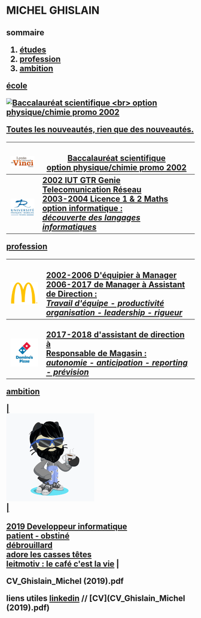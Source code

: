 <html>
<head>
    <link rel="stylesheet" href="style.css" />
</head>


<body>

<h1> MICHEL GHISLAIN </h1>

<h2> sommaire

<ol>                                         
    <li> <a href="#part1" >études </li>
    <li> <a href="#part2" >profession </li>
    <li> <a href="#part3" >ambition </li>
    
 </ol>

<p id="part1"> école </p>

<p class="flotte">
 <img src="images/lycée.png" alt="Baccalauréat scientifique <br> option physique/chimie promo 2002" />
</p>
<p>
 Toutes les nouveautés, rien que des nouveautés.
</p>

    
| <br> ![Image](lycée.png) <br> | <br> Baccalauréat scientifique <br> option physique/chimie promo 2002  |
| :---: | --- |
| <br> ![Image](univ.png) <br> | 2002 IUT GTR Genie Telecomunication Réseau <br> 2003-2004 Licence 1 & 2 Maths <br> option informatique : <br> ___découverte des langages informatiques___ |

<p id="part2"> profession </p>

| <br id="part2"> ![Image](mc.png) <br>| <br> 2002-2006 D'équipier à Manager <br> 2006-2017 de Manager à Assistant de Direction : <br> ___Travail d'équipe - productivité <br> organisation - leadership - rigueur___ |
|:---:|:---|
| <br> ![Image](dom.png) <br> | <br>  2017-2018 d'assistant de direction à <br> Responsable de Magasin : <br> ___autonomie - anticipation - reporting - prévision___  |

<p id="part3"> ambition </p>
    
| <br id="part3"> ![Image](cat.png) <br> | <br> <br> 2019 Developpeur informatique <br> __patient - obstiné <br> débrouillard <br> adore les casses têtes__ <br> leitmotiv : [le café c'est la vie](https://www.youtube.com/watch?v=UGtKGX8B9hU) |

CV_Ghislain_Michel (2019).pdf

liens utiles [linkedin](https://www.linkedin.com/in/ghislain-michel-31b024153/) // [CV](CV_Ghislain_Michel (2019).pdf) 



 
  
